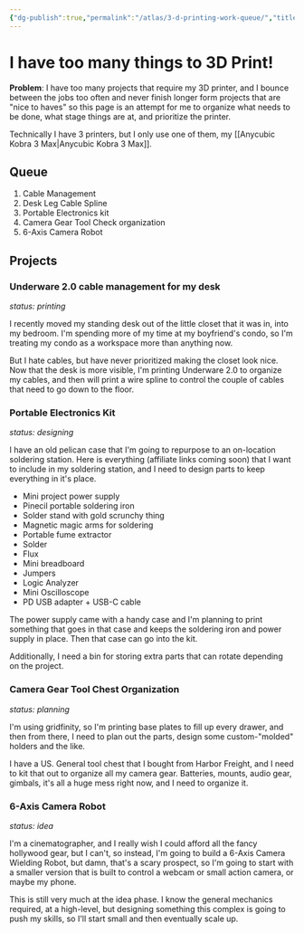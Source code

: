 ```yaml
---
{"dg-publish":true,"permalink":"/atlas/3-d-printing-work-queue/","title":"I have too many things to 3D Print!","tags":["3dprint"],"updated":"2025-06-07T11:10:58.052-07:00"}
---
```


# I have too many things to 3D Print!

**Problem**: I have too many projects that require my 3D printer, and I bounce between the jobs too often and never finish longer form projects that are "nice to haves" so this page is an attempt for me to organize what needs to be done, what stage things are at, and prioritize the printer.

Technically I have 3 printers, but I only use one of them, my [[Anycubic Kobra 3 Max\|Anycubic Kobra 3 Max]].

## Queue

1. Cable Management
2. Desk Leg Cable Spline
3. Portable Electronics kit
4. Camera Gear Tool Check organization
5. 6-Axis Camera Robot

## Projects

### Underware 2.0 cable management for my desk
_status: printing_

I recently moved my standing desk out of the little closet that it was in, into my bedroom. I'm spending more of my time at my boyfriend's condo, so I'm treating my condo as a workspace more than anything now.

But I hate cables, but have never prioritized making the closet look nice. Now that the desk is more visible, I'm printing Underware 2.0 to organize my cables, and then will print a wire spline to control the couple of cables that need to go down to the floor.

### Portable Electronics Kit
_status: designing_

I have an old pelican case that I'm going to repurpose to an on-location soldering station. Here is everything (affiliate links coming soon) that I want to include in my soldering station, and I need to design parts to keep everything in it's place.

- Mini project power supply
- Pinecil portable soldering iron
- Solder stand with gold scrunchy thing
- Magnetic magic arms for soldering
- Portable fume extractor
- Solder
- Flux
- Mini breadboard
- Jumpers
- Logic Analyzer
- Mini Oscilloscope 
- PD USB adapter + USB-C cable

The power supply came with a handy case and I'm planning to print something that goes in that case and keeps the soldering iron and power supply in place. Then that case can go into the kit.

Additionally, I need a bin for storing extra parts that can rotate depending on the project.

### Camera Gear Tool Chest Organization
_status: planning_

I'm using gridfinity, so I'm printing base plates to fill up every drawer, and then from there, I need to plan out the parts, design some custom-"molded" holders and the like.

I have a US. General tool chest that I bought from Harbor Freight, and I need to kit that out to organize all my camera gear. Batteries, mounts, audio gear, gimbals, it's all a huge mess right now, and I need to organize it.

### 6-Axis Camera Robot
_status: idea_

I'm a cinematographer, and I really wish I could afford all the fancy hollywood gear, but I can't, so instead, I'm going to build a 6-Axis Camera Wielding Robot, but damn, that's a scary prospect, so I'm going to start with a smaller version that is built to control a webcam or small action camera, or maybe my phone.

This is still very much at the idea phase. I know the general mechanics required, at a high-level, but designing something this complex is going to push my skills, so I'll start small and then eventually scale up.